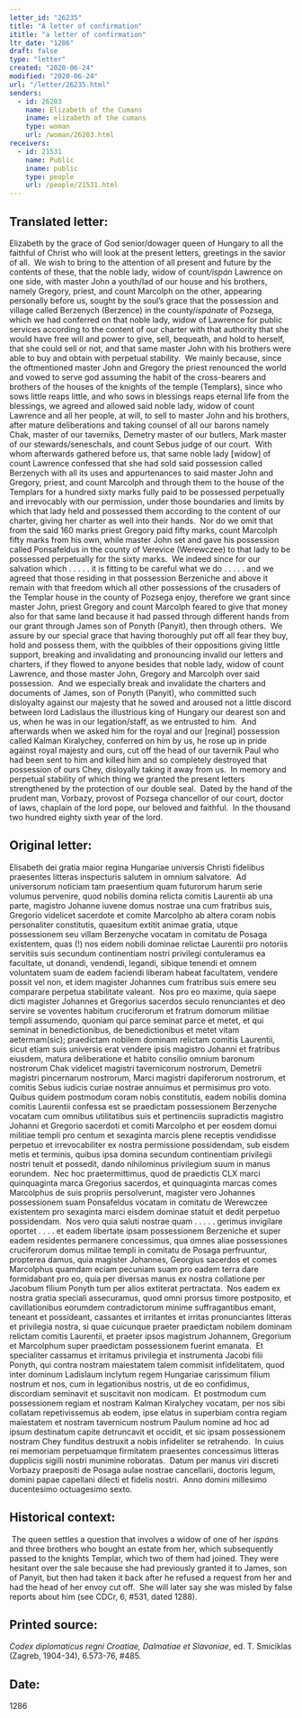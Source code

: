 ```yaml
---
letter_id: "26235"
title: "A letter of confirmation"
ititle: "a letter of confirmation"
ltr_date: "1286"
draft: false
type: "letter"
created: "2020-06-24"
modified: "2020-06-24"
url: "/letter/26235.html"
senders:
  - id: 26203
    name: Elizabeth of the Cumans
    iname: elizabeth of the cumans
    type: woman
    url: /woman/26203.html
receivers:
  - id: 21531
    name: Public
    iname: public
    type: people
    url: /people/21531.html
---
```

<h2> Translated letter:</h2><p>Elizabeth by the grace of God senior/dowager queen of Hungary to all the faithful of Christ who will look at the present letters, greetings in the savior of all.&nbsp; We wish to bring to the attention of all present and future by the contents of these, that the noble lady, widow of count<i>/ispán</i> Lawrence on one side, with master John a youth/lad of our house and his brothers, namely Gregory, priest, and count Marcolph on the other, appearing personally before us, sought by the soul’s grace that the possession and village called Berzenych (Berzence) in the county/<i>ispánate</i> of Pozsega, which we had conferred on that noble lady, widow of Lawrence for public services according to the content of our charter with that authority that she would have free will and power to give, sell, bequeath, and hold to herself, that she could sell or not, and that same master John with his brothers were able to buy and obtain with perpetual stability.&nbsp; We mainly because, since the oftmentioned master John and Gregory the priest renounced the world and vowed to serve god assuming the habit of the cross-bearers and brothers of the houses of the knights of the temple (Templars), since who sows little reaps little, and who sows in blessings reaps eternal life from the blessings, we agreed and allowed said noble lady, widow of count Lawrence and all her people, at will, to sell to master John and his brothers, after mature deliberations and taking counsel of all our barons namely Chak, master of our taverniks, Demetry master of our butlers, Mark master of our stewards/seneschals, and count Sebus judge of our court.&nbsp; With whom afterwards gathered before us, that same noble lady [widow] of count Lawrence confessed that she had sold said possession called Berzenych with all its uses and appurtenances to said master John and Gregory, priest, and count Marcolph and through them to the house of the Templars for a hundred sixty marks fully paid to be possessed perpetually and irrevocably with our permission, under those boundaries and limits by which that lady held and possessed them according to the content of our charter, giving her charter as well into their hands.&nbsp; Nor do we omit that from the said 160 marks priest Gregory paid fifty marks, count Marcolph fifty marks from his own, while master John set and gave his possession called Ponsafeldus in the county of Verevice (Werewczee) to that lady to be possessed perpetually for the sixty marks.&nbsp; We indeed since for our salvation which . . . . . it is fitting to be careful what we do . . . . . and we agreed that those residing in that possession Berzeniche and above it remain with that freedom which all other possessions of the crusaders of the Templar house in the county of Pozsega enjoy, therefore we grant since master John, priest Gregory and count Marcolph feared to give that money also for that same land because it had passed through different hands from our grant through James son of Ponyth (Panyit), then through others.&nbsp; We assure by our special grace that having thoroughly put off all fear they buy, hold and possess them, with the quibbles of their oppositions giving little support, breaking and invalidating and pronouncing invalid our letters and charters, if they flowed to anyone besides that noble lady, widow of count Lawrence, and those master John, Gregory and Marcolph over said possession.&nbsp; And we especially break and invalidate the charters and documents of James, son of Ponyth (Panyit), who committed such disloyalty against our majesty that he sowed and aroused not a little discord between lord Ladislaus the illustrious king of Hungary our dearest son and us, when he was in our legation/staff, as we entrusted to him.&nbsp; And afterwards when we asked him for the royal and our [reginal] possession called Kalman Kiralychey, conferred on him by us, he rose up in pride against royal majesty and ours, cut off the head of our tavernik Paul who had been sent to him and killed him and so completely destroyed that possession of ours Chey, disloyally taking it away from us.&nbsp; In memory and perpetual stability of which thing we granted the present letters strengthened by the protection of our double seal.&nbsp; Dated by the hand of the prudent man, Vorbazy, provost of Pozsega chancellor of our court, doctor of laws, chaplain of the lord pope, our beloved and faithful.&nbsp; In the thousand two hundred eighty sixth year of the lord.</p><h2 class="mt-4"> Original letter:</h2><p>Elisabeth dei gratia maior regina Hungariae universis Christi fidelibus praesentes litteras inspecturis salutem in omnium salvatore.&nbsp; Ad universorum noticiam tam praesentium quam futurorum harum serie volumus pervenire, quod nobilis domina relicta comitis Laurentii ab una parte, magistro Johanne iuvene domus nostrae una cum fratribus suis, Gregorio videlicet sacerdote et comite Marcolpho ab altera coram nobis personaliter constitutis, quaesitum extitit animae gratia, utque possessionem seu villam Berzenyche vocatam in comitatu de Posaga existentem, quas (!) nos eidem nobili dominae relictae Laurentii pro notoriis servitiis suis secundum continentiam nostri privilegi contuleramus ea facultate, ut donandi, vendendi, legandi, sibique tenendi et omnem voluntatem suam de eadem faciendi liberam habeat facultatem, vendere possit vel non, et idem magister Johannes cum fratribus suis emere seu comparare perpetua stabilitate valeant.&nbsp; Nos pro eo maxime, quia saepe dicti magister Johannes et Gregorius sacerdos seculo renunciantes et deo servire se voventes habitum cruciferorum et fratrum domorum militiae templi assumendo, quoniam qui parce seminat parce et metet, et qui seminat in benedictionibus, de benedictionibus et metet vitam aetermam(sic); praedictam nobilem dominam relictam comitis Laurentii, sicut etiam suis universis erat vendere ipsis magistro Johanni et fratribus eiusdem, matura deliberatione et habito consilio omnium baronum nostrorum Chak videlicet magistri tavernicorum nostrorum, Demetrii magistri pincernarum nostrorum, Marci magistri dapiferorum nostrorum, et comitis Sebus iudicis curiae nostrae annuimus et permisimus pro voto.&nbsp;&nbsp; Quibus quidem postmodum coram nobis constitutis, eadem nobilis domina comitis Laurentii confessa est se praedictam possessionem Berzenyche vocatam cum omnibus utilitatibus suis et pertinenciis supradictis magistro Johanni et Gregorio sacerdoti et comiti Marcolpho et per eosdem domui militiae templi pro centum et sexaginta marcis plene receptis vendidisse perpetuo et irrevocabiliter ex nostra permissione possidendam, sub eisdem metis et terminis, quibus ipsa domina secundum continentiam privilegii nostri tenuit et possedit, dando nihilominus privilegium suum in manus eorundem.&nbsp; Nec hoc praetermittimus, quod de praedictis CLX marci quinquaginta marca Gregorius sacerdos, et quinquaginta marcas comes Marcolphus de suis propriis persolverunt, magister vero Johannes possessionem suam Ponsafeldus vocatam in comitatu de Werewczee existentem pro sexaginta marci eisdem dominae statuit et dedit perpetuo possidendam.&nbsp; Nos vero quia saluti nostrae quam . . . . . gerimus invigilare oportet . . . . et eadem libertate ipsam possessionem Berzeniche et super eadem residentes permanere concessimus, qua omnes aliae possessiones cruciferorum domus militae templi in comitatu de Posaga perfruuntur, propterea damus, quia magister Johannes, Georgius sacerdos et comes Marcolphus quamdam eciam pecuniam suam pro eadem terra dare formidabant pro eo, quia per diversas manus ex nostra collatione per Jacobum filium Ponyth tum per alios extiterat pertractata.&nbsp; Nos eadem ex nostra gratia speciali assecuramus, quod omni prorsus timore postposito, et cavillationibus eorumdem contradictorum minime suffragantibus emant, teneant et possideant, cassantes et irritantes et irritas pronunciantes litteras et privilegia nostra, si quae cuicunque praeter praedictam nobilem dominam relictam comitis Laurentii, et praeter ipsos magistrum Johannem, Gregorium et Marcolphum super praedictam possessionem fuerint emanata.&nbsp; Et specialiter cassamus et irritamus privilegia et instrumenta Jacobi filii Ponyth, qui contra nostram maiestatem talem commisit infidelitatem, quod inter dominum Ladislaum inclytum regem Hungariae carissimum filium nostrum et nos, cum in legationibus nostris, ut de eo confidimus, discordiam seminavit et suscitavit non modicam.&nbsp; Et postmodum cum possessionem regiam et nostram Kalman Kiralychey vocatam, per nos sibi collatam repetivissemus ab eodem, ipse elatus in superbiam contra regiam maiestatem et nostram tavernicum nostrum Paulum nomine ad hoc ad ipsum destinatum capite detruncavit et occidit, et sic ipsam possessionem nostram Chey funditus destruxit a nobis infideliter se retrahendo.&nbsp; In cuius rei memoriam perpetuamque firmitatem praesentes concessimus litteras dupplicis sigilli nostri munimine roboratas.&nbsp; Datum per manus viri discreti Vorbazy praepositi de Posaga aulae nostrae cancellarii, doctoris legum, domini papae capellani dilecti et fidelis nostri.&nbsp; Anno domini millesimo ducentesimo octuagesimo sexto. &nbsp;</p><h2 class="mt-4"> Historical context:</h2><p>&nbsp;The queen settles a question that involves a widow of one of her <i>ispán</i>s and three brothers who bought an estate from her, which subsequently passed to the knights Templar, which two of them had joined. They were hesitant over the sale because she had previously granted it to James, son of Panyit, but then had taken it back after he refused a request from her and had the head of her envoy cut off.&nbsp; She will later say she was misled by false reports about him (see CDCr, 6, #531, dated 1288).</p><h2 class="mt-4"> Printed source:</h2><p><i>Codex diplomaticus regni Croatiae, Dalmatiae et Slavoniae</i>, ed. T. Smiciklas (Zagreb, 1904-34), 6.573-76, #485.</p><h2 class="mt-4"> Date:</h2>1286